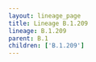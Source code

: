 ```yaml
---
layout: lineage_page
title: Lineage B.1.209
lineage: B.1.209
parent: B.1
children: ['B.1.209']
---
```

